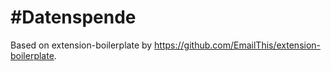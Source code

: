 # #Datenspende

Based on extension-boilerplate by https://github.com/EmailThis/extension-boilerplate.
